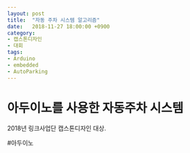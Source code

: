 ```yaml
---
layout: post
title:  "자동 주차 시스템 알고리즘"
date:   2018-11-27 18:00:00 +0900
category:
- 캡스톤디자인
- 대회
tags:
- Arduino
- embedded
- AutoParking
---
```

# 아두이노를 사용한 자동주차 시스템
2018년 링크사업단 캡스톤디자인 대상.

#아두이노
